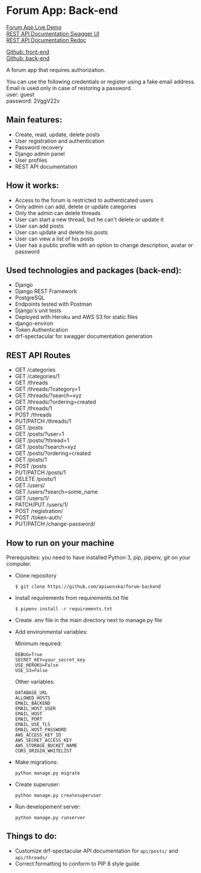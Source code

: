 # Forum App: Back-end

[Forum App Live Demo](https://forum-ap.netlify.app/)  
[REST API Documentation Swagger UI](https://forum-backend-ap.herokuapp.com/api/schema/swagger-ui/)  
[REST API Documentation Redoc](https://forum-backend-ap.herokuapp.com/api/schema/redoc/)

[Github: front-end](https://github.com/apiwonska/forum-frontend)  
[Github: back-end](https://github.com/apiwonska/forum-backend)

A forum app that requires authorization.

You can use the following credentials or register using a fake email address. Email is used only in case of restoring a password.  
user: guest  
password: 2VggV22v

## Main features:
- Create, read, update, delete posts
- User registration and authentication
- Password recovery
- Django admin panel
- User profiles
- REST API documentation
  
## How it works:
- Access to the forum is restricted to authenticated users
- Only admin can add, delete or update categories
- Only the admin can delete threads
- User can start a new thread, but he can't delete or update it
- User can add posts
- User can update and delete his posts
- User can view a list of his posts
- User has a public profile with an option to change description, avatar or password

## Used technologies and packages (back-end):
- Django
- Django REST Framework
- PostgreSQL
- Endpoints tested with Postman
- Django's unit tests 
- Deployed with Heroku and AWS S3 for static files  
- django-environ
- Token Authentication
- drf-spectacular for swagger documentation generation

## REST API Routes
- GET /categories
- GET /categories/1
- GET /threads
- GET /threads/?category=1
- GET /threads/?search=xyz
- GET /threads/?ordering=created
- GET /threads/1
- POST /threads
- PUT/PATCH /threads/1
- GET /posts
- GET /posts/?user=1
- GET /posts/?thread=1
- GET /posts/?search=xyz
- GET /posts/?ordering=created
- GET /posts/1
- POST /posts
- PUT/PATCH /posts/1
- DELETE /posts/1
- GET /users/
- GET /users/?search=some_name
- GET /users/1/
- PATCH/PUT /users/1/
- POST /registration/
- POST /token-auth/
- PUT/PATCH /change-password/

## How to run on your machine
Prerequisites: you need to have installed Python 3, pip, pipenv, git on your computer.
  
- Clone repository  
  
  `$ git clone https://github.com/apiwonska/forum-backend`
- Install requirements from requirements.txt file 
   
  `$ pipenv install -r requirements.txt`
- Create .env file in the main directory next to manage.py file
- Add environmental variables:  
  
  Minimum required:
  ```
  DEBUG=True
  SECRET_KEY=your_secret_key
  USE_HEROKU=False
  USE_S3=False
  ```
  Other variables:
  ```
  DATABASE_URL
  ALLOWED_HOSTS
  EMAIL_BACKEND
  EMAIL_HOST_USER
  EMAIL_HOST
  EMAIL_PORT
  EMAIL_USE_TLS
  EMAIL_HOST_PASSWORD
  AWS_ACCESS_KEY_ID
  AWS_SECRET_ACCESS_KEY
  AWS_STORAGE_BUCKET_NAME
  CORS_ORIGIN_WHITELIST
  ```
- Make migrations:  
  
  `python manage.py migrate`
- Create superuser:  
  
  `python manage.py createsuperuser`
- Run developement server:  
  
  `python manage.py runserver`

## Things to do:
- Customize drf-spectacular API documentation for `api/posts/` and `api/threads/`
- Correct formatting to conform to PIP 8 style guide